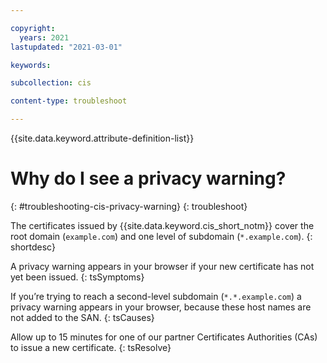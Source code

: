 ```yaml
---

copyright:
  years: 2021
lastupdated: "2021-03-01"

keywords: 

subcollection: cis

content-type: troubleshoot

---
```


{{site.data.keyword.attribute-definition-list}}

# Why do I see a privacy warning?
{: #troubleshooting-cis-privacy-warning}
{: troubleshoot}

The certificates issued by {{site.data.keyword.cis_short_notm}} cover the root domain (`example.com`) and one level of subdomain (`*.example.com`).
{: shortdesc}

A privacy warning appears in your browser if your new certificate has not yet been issued.
{: tsSymptoms}

If you’re trying to reach a second-level subdomain (`*.*.example.com`) a privacy warning appears in your browser, because these host names are not added to the SAN.
{: tsCauses}

Allow up to 15 minutes for one of our partner Certificates Authorities (CAs) to issue a new certificate.
{: tsResolve}
